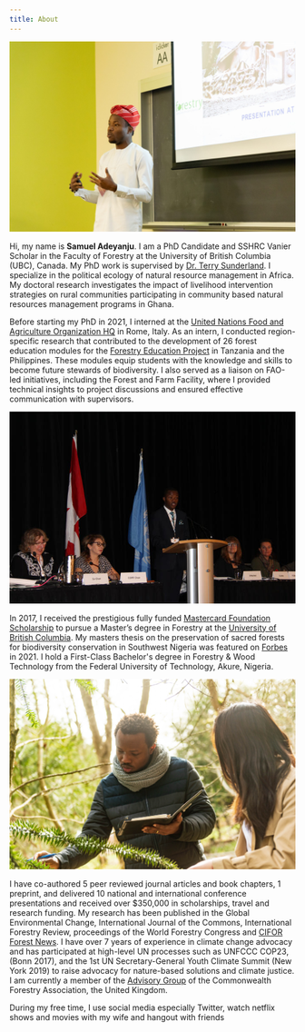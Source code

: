 ```yaml
---
title: About
---
```


![Samuel](images/samuel4.jpeg)

Hi, my name is **Samuel Adeyanju**. I am a PhD Candidate and SSHRC Vanier Scholar in the Faculty of  Forestry at the University of British Columbia (UBC), Canada. My PhD work is supervised by <a href="https://sunderlandlab.forestry.ubc.ca/" target="_blank">Dr. Terry Sunderland</a>. I specialize in the political ecology of natural resource management in Africa. My doctoral research investigates the impact of livelihood intervention strategies on rural communities participating in community based natural resources management programs in Ghana. 

Before starting my PhD in 2021, I interned at the <a href="https://www.grad.ubc.ca/alumni/profile/samuel-adeyanju" target="_blank">United Nations Food and Agriculture Organization HQ</a> in Rome, Italy. As an intern, I conducted region-specific research that contributed to the development of 26 forest education modules for the <a href="https://www.fao.org/forestry/our-focus/forest-products/forest-education/forests-for-a-sustainable-future--educating-children/en" target="_blank">Forestry Education Project</a> in Tanzania and the Philippines. These modules equip students with the knowledge and skills to become future stewards of biodiversity. I also served as a liaison on FAO-led initiatives, including the Forest and Farm Facility, where I provided technical insights to project discussions and ensured effective communication with supervisors. 

![Samuel](images/b2068174.jpg)

In 2017, I received the prestigious fully funded <a href="https://mastercardfdn.scholars.ubc.ca/2024/08/17/samuel-adeyanju/" target="_blank">Mastercard Foundation Scholarship</a> to pursue a Master’s degree in Forestry at the <a href="https://www.grad.ubc.ca/campus-community/meet-our-students/adeyanju-samuel" target="_blank">University of British Columbia</a>. My masters thesis on the preservation of sacred forests for biodiversity conservation in Southwest Nigeria was featured on <a href="https://www.forbes.com/sites/andrewwight/2021/12/25/this-nigerian-studies-how-to-save-sacred-forests-and-their-monkeys/?sh=85c39f939c79" target="_blank">Forbes</a> in 2021. I hold a First-Class Bachelor's degree in Forestry & Wood Technology from the Federal University of Technology, Akure, Nigeria.


![Samuel](images/samuel1.jpg)

I have co-authored 5 peer reviewed journal articles and book chapters, 1 preprint, and delivered 10 national and international conference presentations and received over $350,000 in scholarships, travel and research funding. My research has been published in the Global Environmental Change, International Journal of the Commons, International Forestry Review, proceedings of the World Forestry Congress and <a href="https://forestsnews.cifor.org/76005/replacing-short-term-projects-with-long-term-processes" target="_blank">CIFOR Forest News</a>. I have over 7 years of experience in climate change advocacy and has participated at high-level UN processes such as UNFCCC COP23, (Bonn 2017), and the 1st UN Secretary-General Youth Climate Summit (New York 2019) to raise advocacy for nature-based solutions and climate justice. I am currently a member of the <a href="http://www.cfa-international.org/management_structure.php" target="_blank">Advisory Group</a> of the Commonwealth Forestry Association, the United Kingdom.

During my free time, I use social media especially Twitter, watch netflix shows and movies with my wife and hangout with friends
